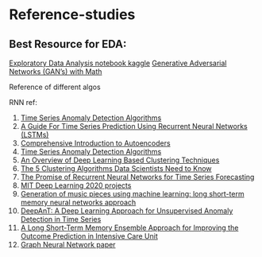 # Reference-studies

## Best Resource for EDA:

[Exploratory Data Analysis notebook kaggle](https://www.kaggle.com/amayomordecai/heart-disease-risk-prediction-machine-learning)
[Generative Adversarial Networks (GAN’s) with Math](https://medium.com/deep-math-machine-learning-ai/ch-14-general-adversarial-networks-gans-with-math-1318faf46b43)

Reference of different algos

RNN ref:
1. [Time Series Anomaly Detection Algorithms](https://blog.statsbot.co/time-series-anomaly-detection-algorithms-1cef5519aef2)
2. [A Guide For Time Series Prediction Using Recurrent Neural Networks (LSTMs)](https://blog.statsbot.co/time-series-prediction-using-recurrent-neural-networks-lstms-807fa6ca7f)
3. [Comprehensive Introduction to Autoencoders](https://towardsdatascience.com/generating-images-with-autoencoders-77fd3a8dd368)
4. [Time Series Anomaly Detection Algorithms](https://blog.statsbot.co/time-series-anomaly-detection-algorithms-1cef5519aef2)
5. [An Overview of Deep Learning Based Clustering Techniques](https://divamgupta.com/unsupervised-learning/2019/03/08/an-overview-of-deep-learning-based-clustering-techniques.html)
6. [The 5 Clustering Algorithms Data Scientists Need to Know](https://towardsdatascience.com/the-5-clustering-algorithms-data-scientists-need-to-know-a36d136ef68)
7. [The Promise of Recurrent Neural Networks for Time Series Forecasting](https://machinelearningmastery.com/promise-recurrent-neural-networks-time-series-forecasting/)
8. [MIT Deep Learning 2020 projects](https://github.com/aamini/introtodeeplearning)
9. [Generation of music pieces using machine learning: long short-term memory neural networks approach](https://www.tandfonline.com/doi/full/10.1080/25765299.2019.1649972)
10. [DeepAnT: A Deep Learning Approach for Unsupervised Anomaly Detection in Time Series](https://www.researchgate.net/publication/329792334_DeepAnT_A_Deep_Learning_Approach_for_Unsupervised_Anomaly_Detection_in_Time_Series)
11. [A Long Short-Term Memory Ensemble Approach for Improving the Outcome Prediction in Intensive Care Unit](https://www.hindawi.com/journals/cmmm/2019/8152713/)
12. [Graph Neural Network paper](https://arxiv.org/pdf/1812.08434.pdf#:~:text=Graph%20neural%20networks%20(GNNs)%20are,its%20neighborhood%20with%20arbitrary%20depth)

